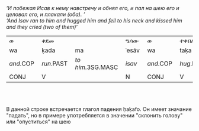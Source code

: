

<p style="margin: 0pt 0pt 0pt 0pt;"><i>‘&#1048; &#1087;&#1086;&#1073;&#1077;&#1078;&#1072;&#1083; &#1048;&#1089;&#1072;&#1074; &#1082; &#1085;&#1077;&#1084;&#1091; &#1085;&#1072;&#1074;&#1089;&#1090;&#1088;&#1077;&#1095;&#1091; &#1080; &#1086;&#1073;&#1085;&#1103;&#1083; &#1077;&#1075;&#1086;, &#1080; &#1087;&#1072;&#1083; &#1085;&#1072; &#1096;&#1077;&#1102; &#1077;&#1075;&#1086; &#1080; &#1094;&#1077;&#1083;&#1086;&#1074;&#1072;&#1083; &#1077;&#1075;&#1086;, &#1080; &#1087;&#1083;&#1072;&#1082;&#1072;&#1083;&#1080; (&#1086;&#1073;&#1072;). ’</i></p>

<p style="margin: 0pt 0pt 0pt 0pt;"><i>‘And Isav ran to him and hugged him and fell to his neck and kissed him and they cried (two of them)’</i></p>
<table cellpadding="3" cellspacing="0">
<tr>
<td class="lbor"><p style="margin: 0pt 0pt 0pt 0pt;">&#4808;&nbsp;</p></td>
<td colspan="2" class="lbor"><p style="margin: 0pt 0pt 0pt 0pt;">&#4672;&#4848;&#4632;&nbsp;</p></td>
<td class="lbor"><p style="margin: 0pt 0pt 0pt 0pt;">&#4820;&#4659;&#4813;&nbsp;</p></td>
<td class="lbor"><p style="margin: 0pt 0pt 0pt 0pt;">&#4808;&nbsp;</p></td>
<td colspan="3" class="lbor"><p style="margin: 0pt 0pt 0pt 0pt;">&#4720;&#4672;&#4704;&#4622;&nbsp;</p></td>
<td class="lbor"><p style="margin: 0pt 0pt 0pt 0pt;">&#4808;&nbsp;</p></td>
<td colspan="3" class="lbor"><p style="margin: 0pt 0pt 0pt 0pt;">&#4624;&#4672;&#4942;&nbsp;</p></td>
<td colspan="2" class="lbor"><p style="margin: 0pt 0pt 0pt 0pt;">&#4781;&#4659;&#4854;&nbsp;</p></td>
<td class="lbor"><p style="margin: 0pt 0pt 0pt 0pt;">&#4808;&nbsp;</p></td>
<td colspan="3" class="lbor"><p style="margin: 0pt 0pt 0pt 0pt;">&#4656;&#4816;&#4638;&nbsp;</p></td>
<td class="lbor"><p style="margin: 0pt 0pt 0pt 0pt;">&#4808;&nbsp;</p></td>
<td colspan="2" class="lbor"><p style="margin: 0pt 0pt 0pt 0pt;">&#4704;&#4776;&#4841;&nbsp;</p></td>
<td colspan="2" class="lrbor"><p style="margin: 0pt 0pt 0pt 0pt;">&#4781;&#4621;&#4772;&#4614;&#4633;&nbsp;</p></td>
</tr>
<tr>
<td class="lbor"><p style="margin: 0pt 0pt 0pt 0pt;">wa&nbsp;</p></td>
<td class="lbor"><p style="margin: 0pt 0pt 0pt 0pt;">&#7731;ada&nbsp;</p></td>
<td ><p style="margin: 0pt 0pt 0pt 0pt;">ma&nbsp;</p></td>
<td class="lbor"><p style="margin: 0pt 0pt 0pt 0pt;">&#703;es&#257;v&nbsp;</p></td>
<td class="lbor"><p style="margin: 0pt 0pt 0pt 0pt;">wa&nbsp;</p></td>
<td class="lbor"><p style="margin: 0pt 0pt 0pt 0pt;">ta&#7731;a&nbsp;</p></td>
<td ><p style="margin: 0pt 0pt 0pt 0pt;">ba&nbsp;</p></td>
<td ><p style="margin: 0pt 0pt 0pt 0pt;">lo&nbsp;</p></td>
<td class="lbor"><p style="margin: 0pt 0pt 0pt 0pt;">wa&nbsp;</p></td>
<td class="lbor"><p style="margin: 0pt 0pt 0pt 0pt;">&#7717;a&nbsp;</p></td>
<td ><p style="margin: 0pt 0pt 0pt 0pt;">&#7731;a&nbsp;</p></td>
<td ><p style="margin: 0pt 0pt 0pt 0pt;">fo&nbsp;</p></td>
<td class="lbor"><p style="margin: 0pt 0pt 0pt 0pt;">&#7731;&#601;sa&nbsp;</p></td>
<td ><p style="margin: 0pt 0pt 0pt 0pt;">do&nbsp;</p></td>
<td class="lbor"><p style="margin: 0pt 0pt 0pt 0pt;">wa&nbsp;</p></td>
<td class="lbor"><p style="margin: 0pt 0pt 0pt 0pt;">sa&nbsp;</p></td>
<td ><p style="margin: 0pt 0pt 0pt 0pt;">&#703;a&nbsp;</p></td>
<td ><p style="margin: 0pt 0pt 0pt 0pt;">mo&nbsp;</p></td>
<td class="lbor"><p style="margin: 0pt 0pt 0pt 0pt;">wa&nbsp;</p></td>
<td class="lbor"><p style="margin: 0pt 0pt 0pt 0pt;">bakay&nbsp;</p></td>
<td ><p style="margin: 0pt 0pt 0pt 0pt;">u&nbsp;</p></td>
<td class="lbor"><p style="margin: 0pt 0pt 0pt 0pt;">k&#601;l&#660;e&nbsp;</p></td>
<td class="rbor"><p style="margin: 0pt 0pt 0pt 0pt;">homu&nbsp;</p></td>
</tr>
<tr>
<td class="lbor"><p style="margin: 0pt 0pt 0pt 0pt;"><i>and</i>.COP&nbsp;</p></td>
<td class="lbor"><p style="margin: 0pt 0pt 0pt 0pt;"><i>run</i>.PAST&nbsp;</p></td>
<td ><p style="margin: 0pt 0pt 0pt 0pt;"><i>to him</i>.3SG.MASC&nbsp;</p></td>
<td class="lbor"><p style="margin: 0pt 0pt 0pt 0pt;"><i>isav</i>&nbsp;</p></td>
<td class="lbor"><p style="margin: 0pt 0pt 0pt 0pt;"><i>and</i>.COP&nbsp;</p></td>
<td class="lbor"><p style="margin: 0pt 0pt 0pt 0pt;"><i>hug</i>.PAST&nbsp;</p></td>
<td ><p style="margin: 0pt 0pt 0pt 0pt;">3SG&nbsp;</p></td>
<td ><p style="margin: 0pt 0pt 0pt 0pt;"><i>him</i>.OBJ.3SG.MASC&nbsp;</p></td>
<td class="lbor"><p style="margin: 0pt 0pt 0pt 0pt;"><i>and</i>.COP&nbsp;</p></td>
<td class="lbor"><p style="margin: 0pt 0pt 0pt 0pt;"><i>fall</i>.PAST&nbsp;</p></td>
<td ><p style="margin: 0pt 0pt 0pt 0pt;">3SG.MASC&nbsp;</p></td>
<td ><p style="margin: 0pt 0pt 0pt 0pt;"><i>to his</i>.OBJ.3SG.MASC&nbsp;</p></td>
<td class="lbor"><p style="margin: 0pt 0pt 0pt 0pt;"><i>neck</i>&nbsp;</p></td>
<td ><p style="margin: 0pt 0pt 0pt 0pt;"><i>his</i>.OBJ.3SG.MASC&nbsp;</p></td>
<td class="lbor"><p style="margin: 0pt 0pt 0pt 0pt;"><i>and</i>.COP&nbsp;</p></td>
<td class="lbor"><p style="margin: 0pt 0pt 0pt 0pt;"><i>kiss</i>.PAST&nbsp;</p></td>
<td ><p style="margin: 0pt 0pt 0pt 0pt;">3SG&nbsp;</p></td>
<td ><p style="margin: 0pt 0pt 0pt 0pt;"><i>him</i>.OBJ.3SG.MASC&nbsp;</p></td>
<td class="lbor"><p style="margin: 0pt 0pt 0pt 0pt;"><i>and</i>.COP&nbsp;</p></td>
<td class="lbor"><p style="margin: 0pt 0pt 0pt 0pt;"><i>cry</i>.PAST&nbsp;</p></td>
<td ><p style="margin: 0pt 0pt 0pt 0pt;"><i>they</i>.3PL&nbsp;</p></td>
<td class="lbor"><p style="margin: 0pt 0pt 0pt 0pt;"><i>two</i>&nbsp;</p></td>
<td class="rbor"><p style="margin: 0pt 0pt 0pt 0pt;"><i>of them</i>.OBJ.3PL&nbsp;</p></td>
</tr>
<tr>
<td class="lbor"><p style="margin: 0pt 0pt 0pt 0pt;">CONJ&nbsp;</p></td>
<td colspan="2" class="lbor"><p style="margin: 0pt 0pt 0pt 0pt;">V&nbsp;</p></td>
<td class="lbor"><p style="margin: 0pt 0pt 0pt 0pt;">N&nbsp;</p></td>
<td class="lbor"><p style="margin: 0pt 0pt 0pt 0pt;">CONJ&nbsp;</p></td>
<td colspan="3" class="lbor"><p style="margin: 0pt 0pt 0pt 0pt;">V&nbsp;</p></td>
<td class="lbor"><p style="margin: 0pt 0pt 0pt 0pt;">CONJ&nbsp;</p></td>
<td colspan="3" class="lbor"><p style="margin: 0pt 0pt 0pt 0pt;">V&nbsp;</p></td>
<td colspan="2" class="lbor"><p style="margin: 0pt 0pt 0pt 0pt;">N&nbsp;</p></td>
<td class="lbor"><p style="margin: 0pt 0pt 0pt 0pt;">CONJ&nbsp;</p></td>
<td colspan="3" class="lbor"><p style="margin: 0pt 0pt 0pt 0pt;">V&nbsp;</p></td>
<td class="lbor"><p style="margin: 0pt 0pt 0pt 0pt;">CONJ&nbsp;</p></td>
<td colspan="2" class="lbor"><p style="margin: 0pt 0pt 0pt 0pt;">N&nbsp;</p></td>
<td colspan="2" class="lrbor"><p style="margin: 0pt 0pt 0pt 0pt;">&nbsp;</p></td>
</tr>
</table>
<br>
<br>
</body></html>



В данной строке встречается глагол падения ḥaḳafo. Он имеет значание "падать", но в примере употребляется в значении "склонить голову" или "опуститься" на шею
